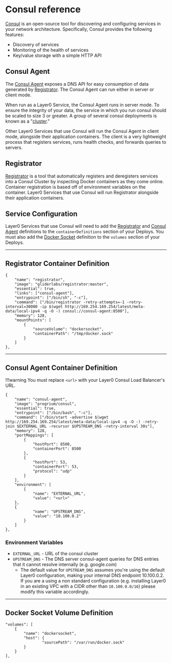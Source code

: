 # Consul reference
[Consul](https://www.consul.io/) is an open-source tool for discovering and configuring services in your network architecture. Specifically, Consul provides the following features:

* Discovery of services
* Monitoring of the health of services
* Key/value storage with a simple HTTP API

## Consul Agent
The [Consul Agent](https://www.consul.io/intro/getting-started/agent.html) exposes a DNS API for easy consumption of data generated by [Registrator](#registrator). The Consul Agent can run either in server or client mode.

When run as a Layer0 Service, the Consul Agent runs in server mode. To ensure the integrity of your data, the service in which you run consul should be scaled to size 3 or greater. A group of several consul deployments is known as a "[cluster](https://www.consul.io/intro/getting-started/join.html)."

Other Layer0 Services that use Consul will run the Consul Agent in client mode, alongside their application containers.
The client is a very lightweight process that registers services, runs health checks, and forwards queries to servers.

## Registrator
[Registrator](http://gliderlabs.com/registrator/latest/) is a tool that automatically registers and deregisters services into a Consul Cluster by inspecting Docker containers as they come online.
Container registration is based off of environment variables on the container.
Layer0 Services that use Consul will run Registrator alongside their application containers.


## Service Configuration

Layer0 Services that use Consul will need to add the [Registrator](#registrator-container-definition) and [Consul Agent](#consul-agent-container-definition) definitions to the
`containerDefinitions` section of your Deploys. You must also add the [Docker Socket](#docker-socket-volume-definition) definition to the `volumes` section of your Deploys.

---
## Registrator Container Definition
```
{
    "name": "registrator",
    "image": "gliderlabs/registrator:master",
    "essential": true,
    "links": ["consul-agent"],
    "entrypoint": ["/bin/sh", "-c"],
    "command": ["/bin/registrator -retry-attempts=-1 -retry-interval=30000 -ip $(wget http://169.254.169.254/latest/meta-data/local-ipv4 -q -O -) consul://consul-agent:8500"],
    "memory": 128,
    "mountPoints": [
        {
            "sourceVolume": "dockersocket",
            "containerPath": "/tmp/docker.sock"
        }
    ]
},
```

---
## Consul Agent Container Definition

!!!warning
    You must replace `<url>` with your Layer0 Consul Load Balancer's URL.

```
{
    "name": "consul-agent",
    "image": "progrium/consul",
    "essential": true,
    "entrypoint": ["/bin/bash", "-c"],
    "command": ["/bin/start -advertise $(wget http://169.254.169.254/latest/meta-data/local-ipv4 -q -O -) -retry-join $EXTERNAL_URL -recursor $UPSTREAM_DNS -retry-interval 30s"],
    "memory": 128,
    "portMappings": [
        {
            "hostPort": 8500,
            "containerPort": 8500
        },
        {
            "hostPort": 53,
            "containerPort": 53,
            "protocol": "udp"
        }
    ],
    "environment": [
        {
            "name": "EXTERNAL_URL",
            "value": "<url>"
	},
	{
            "name": "UPSTREAM_DNS",
            "value": "10.100.0.2"
        }
    ]
},
```

### Environment Variables

* `EXTERNAL_URL` - URL of the consul cluster
* `UPSTREAM_DNS` - The DNS server consul-agent queries for DNS entries that it cannot resolve internally (e.g. google.com)
    * The default value for `UPSTREAM_DNS` assumes you're using the default Layer0 configuration, making your internal DNS endpoint 10.100.0.2.  If you are a using a non standard configuration (e.g. installing Layer0 in an existing VPC with a CIDR other than `10.100.0.0/16`) please modify this variable accordingly.



---
## Docker Socket Volume Definition
```
"volumes": [
    {
        "name": "dockersocket",
        "host": {
                "sourcePath": "/var/run/docker.sock"
        }
    }
],
```
